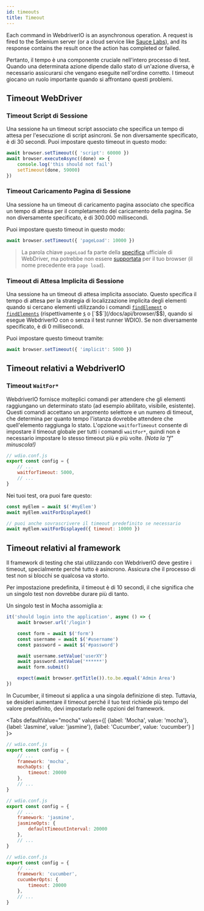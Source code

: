 ```yaml
---
id: timeouts
title: Timeout
---
```


Each command in WebdriverIO is an asynchronous operation. A request is fired to the Selenium server (or a cloud service like [Sauce Labs](https://saucelabs.com)), and its response contains the result once the action has completed or failed.

Pertanto, il tempo è una componente cruciale nell'intero processo di test. Quando una determinata azione dipende dallo stato di un'azione diversa, è necessario assicurarsi che vengano eseguite nell'ordine corretto. I timeout giocano un ruolo importante quando si affrontano questi problemi.

<LiteYouTubeEmbed
    id="5oI37h4qxEw"
    title="Timeouts"
/>

## Timeout WebDriver

### Timeout Script di Sessione

Una sessione ha un timeout script associato che specifica un tempo di attesa per l'esecuzione di script asincroni. Se non diversamente specificato, è di 30 secondi. Puoi impostare questo timeout in questo modo:

```js
await browser.setTimeout({ 'script': 60000 })
await browser.executeAsync((done) => {
    console.log('this should not fail')
    setTimeout(done, 59000)
})
```

### Timeout Caricamento Pagina di Sessione

Una sessione ha un timeout di caricamento pagina associato che specifica un tempo di attesa per il completamento del caricamento della pagina. Se non diversamente specificato, è di 300.000 millisecondi.

Puoi impostare questo timeout in questo modo:

```js
await browser.setTimeout({ 'pageLoad': 10000 })
```

> La parola chiave `pageLoad` fa parte della [specifica](https://www.w3.org/TR/webdriver/#set-timeouts) ufficiale di WebDriver, ma potrebbe non essere [supportata](https://github.com/seleniumhq/selenium-google-code-issue-archive/issues/687) per il tuo browser (il nome precedente era `page load`).

### Timeout di Attesa Implicita di Sessione

Una sessione ha un timeout di attesa implicita associato. Questo specifica il tempo di attesa per la strategia di localizzazione implicita degli elementi quando si cercano elementi utilizzando i comandi [`findElement`](/docs/api/webdriver#findelement) o [`findElements`](/docs/api/webdriver#findelements) (rispettivamente [`$`](/docs/api/browser/$) o [`$$`](/docs/api/browser/$$), quando si esegue WebdriverIO con o senza il test runner WDIO). Se non diversamente specificato, è di 0 millisecondi.

Puoi impostare questo timeout tramite:

```js
await browser.setTimeout({ 'implicit': 5000 })
```

## Timeout relativi a WebdriverIO

### Timeout `WaitFor*`

WebdriverIO fornisce molteplici comandi per attendere che gli elementi raggiungano un determinato stato (ad esempio abilitato, visibile, esistente). Questi comandi accettano un argomento selettore e un numero di timeout, che determina per quanto tempo l'istanza dovrebbe attendere che quell'elemento raggiunga lo stato. L'opzione `waitforTimeout` consente di impostare il timeout globale per tutti i comandi `waitFor*`, quindi non è necessario impostare lo stesso timeout più e più volte. _(Nota la "f" minuscola!)_

```js
// wdio.conf.js
export const config = {
    // ...
    waitforTimeout: 5000,
    // ...
}
```

Nei tuoi test, ora puoi fare questo:

```js
const myElem = await $('#myElem')
await myElem.waitForDisplayed()

// puoi anche sovrascrivere il timeout predefinito se necessario
await myElem.waitForDisplayed({ timeout: 10000 })
```

## Timeout relativi al framework

Il framework di testing che stai utilizzando con WebdriverIO deve gestire i timeout, specialmente perché tutto è asincrono. Assicura che il processo di test non si blocchi se qualcosa va storto.

Per impostazione predefinita, il timeout è di 10 secondi, il che significa che un singolo test non dovrebbe durare più di tanto.

Un singolo test in Mocha assomiglia a:

```js
it('should login into the application', async () => {
    await browser.url('/login')

    const form = await $('form')
    const username = await $('#username')
    const password = await $('#password')

    await username.setValue('userXY')
    await password.setValue('******')
    await form.submit()

    expect(await browser.getTitle()).to.be.equal('Admin Area')
})
```

In Cucumber, il timeout si applica a una singola definizione di step. Tuttavia, se desideri aumentare il timeout perché il tuo test richiede più tempo del valore predefinito, devi impostarlo nelle opzioni del framework.

<Tabs
  defaultValue="mocha"
  values={[
    {label: 'Mocha', value: 'mocha'},
    {label: 'Jasmine', value: 'jasmine'},
    {label: 'Cucumber', value: 'cucumber'}
  ]
}>
<TabItem value="mocha">

```js
// wdio.conf.js
export const config = {
    // ...
    framework: 'mocha',
    mochaOpts: {
        timeout: 20000
    },
    // ...
}
```

</TabItem>
<TabItem value="jasmine">

```js
// wdio.conf.js
export const config = {
    // ...
    framework: 'jasmine',
    jasmineOpts: {
        defaultTimeoutInterval: 20000
    },
    // ...
}
```

</TabItem>
<TabItem value="cucumber">

```js
// wdio.conf.js
export const config = {
    // ...
    framework: 'cucumber',
    cucumberOpts: {
        timeout: 20000
    },
    // ...
}
```

</TabItem>
</Tabs>